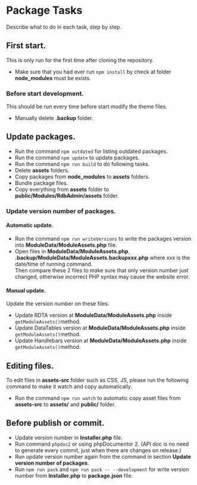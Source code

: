 # Package Tasks

Describe what to do in each task, step by step.

## First start.
This is only run for the first time after cloning the repository.

* Make sure that you had ever run `npm install` by check at folder **node_modules** must be exists.

### Before start development.
This should be run every time before start modify the theme files.

* Manually delete **.backup** folder.

## Update packages.
* Run the command `npm outdated` for listing outdated packages.
* Run the command `npm update` to update packages.
* Run the command `npm run build` to do following tasks.
 * Delete **assets** folders.<br>
 * Copy packages from **node_modules** to **assets** folders.<br>
 * Bundle package files.<br>
 * Copy everything from **assets** folder to **public/Modules/RdbAdmin/assets** folder.

### Update version number of packages.
#### Automatic update.
* Run the command `npm run writeVersions` to write the packages version into **ModuleData/ModuleAssets.php** file.
* Open files in **ModuleData/ModuleAssets.php**, **.backup/ModuleData/ModuleAssets.backupxxx.php** where xxx is the date/time of running command.<br>
    Then compare these 2 files to make sure that only version number just changed, otherwise incorrect PHP syntax may cause the website error.

#### Manual update.
Update the version number on these files.

* Update RDTA version at **ModuleData/ModuleAssets.php** inside `getModuleAssets()`method.
* Update DataTables version at **ModuleData/ModuleAssets.php** inside `getModuleAssets()`method.
* Update Handlebars version at **ModuleData/ModuleAssets.php** inside `getModuleAssets()`method.

## Editing files.
To edit files in **assets-src** folder such as CSS, JS, please run the following command to make it watch and copy automatically.

* Run the command `npm run watch` to automatic copy asset files from **assets-src** to **assets/** and **public/** folder.

## Before publish or commit.
* Update version number in **Installer.php** file.
* Run command `phpdoc2` or using phpDocumentor 2. (API doc is no need to generate every commit, just when there are changes on release.)
* Run update version number again from the command in section **Update version number of packages**.
* Run `npm run pack` and `npm run pack -- --development` for write version number from **Installer.php** to **package.json** file.